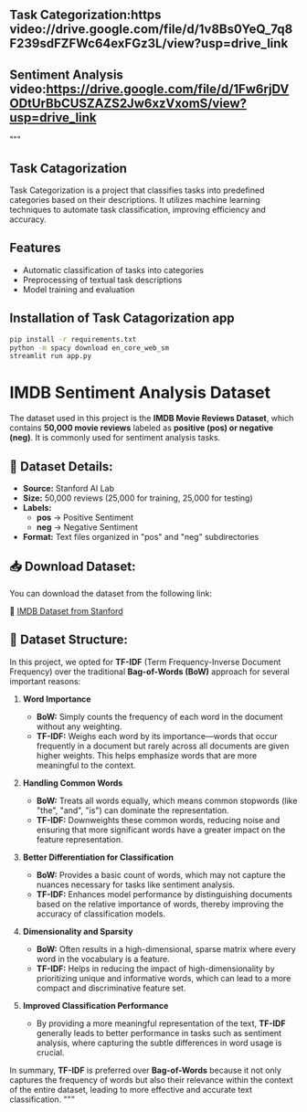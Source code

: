 ## Task Categorization:https video://drive.google.com/file/d/1v8Bs0YeQ_7q8F239sdFZFWc64exFGz3L/view?usp=drive_link
## Sentiment Analysis video:https://drive.google.com/file/d/1Fw6rjDVODtUrBbCUSZAZS2Jw6xzVxomS/view?usp=drive_link
"""
## Task Catagorization
Task Categorization is a project that classifies tasks into predefined categories based on their descriptions. It utilizes machine learning techniques to automate task classification, improving efficiency and accuracy.

## Features
- Automatic classification of tasks into categories
- Preprocessing of textual task descriptions
- Model training and evaluation
## Installation of Task Catagorization app
```bash
pip install -r requirements.txt
python -m spacy download en_core_web_sm
streamlit run app.py
```
# IMDB Sentiment Analysis Dataset

The dataset used in this project is the **IMDB Movie Reviews Dataset**, which contains **50,000 movie reviews** labeled as **positive (pos) or negative (neg)**. It is commonly used for sentiment analysis tasks.

## 📌 Dataset Details:
- **Source:** Stanford AI Lab
- **Size:** 50,000 reviews (25,000 for training, 25,000 for testing)
- **Labels:** 
  - **pos** → Positive Sentiment
  - **neg** → Negative Sentiment
- **Format:** Text files organized in "pos" and "neg" subdirectories

## 📥 Download Dataset:
You can download the dataset from the following link:

🔗 [IMDB Dataset from Stanford](https://ai.stanford.edu/~amaas/data/sentiment/)

## 📂 Dataset Structure:

In this project, we opted for **TF-IDF** (Term Frequency-Inverse Document Frequency) over the traditional **Bag-of-Words (BoW)** approach for several important reasons:

1. **Word Importance**  
   - **BoW:** Simply counts the frequency of each word in the document without any weighting.
   - **TF-IDF:** Weighs each word by its importance—words that occur frequently in a document but rarely across all documents are given higher weights. This helps emphasize words that are more meaningful to the context.

2. **Handling Common Words**  
   - **BoW:** Treats all words equally, which means common stopwords (like "the", "and", "is") can dominate the representation.
   - **TF-IDF:** Downweights these common words, reducing noise and ensuring that more significant words have a greater impact on the feature representation.

3. **Better Differentiation for Classification**  
   - **BoW:** Provides a basic count of words, which may not capture the nuances necessary for tasks like sentiment analysis.
   - **TF-IDF:** Enhances model performance by distinguishing documents based on the relative importance of words, thereby improving the accuracy of classification models.

4. **Dimensionality and Sparsity**  
   - **BoW:** Often results in a high-dimensional, sparse matrix where every word in the vocabulary is a feature.
   - **TF-IDF:** Helps in reducing the impact of high-dimensionality by prioritizing unique and informative words, which can lead to a more compact and discriminative feature set.

5. **Improved Classification Performance**  
   - By providing a more meaningful representation of the text, **TF-IDF** generally leads to better performance in tasks such as sentiment analysis, where capturing the subtle differences in word usage is crucial.

In summary, **TF-IDF** is preferred over **Bag-of-Words** because it not only captures the frequency of words but also their relevance within the context of the entire dataset, leading to more effective and accurate text classification.
"""
